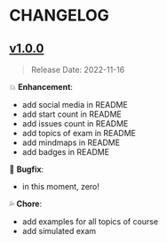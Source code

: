 # CHANGELOG

## [v1.0.0](link_of_tag)

> Release Date: 2022-11-16

:boom: **Enhancement**:

- add social media in README
- add start count in README
- add issues count in README
- add topics of exam in README
- add mindmaps in README
- add badges in README

:bug: **Bugfix**:

- in this moment, zero!

:sweat_drops: **Chore**:

- add examples for all topics of course
- add simulated exam
